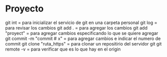 # Proyecto

git int = para inicializar el servicio de git en una carpeta personal
git log = para revisar los cambios
git add . = para agregar los cambios
git add "proyect" = para agregar cambios especificando lo que se quiere agregar
git commit -m "commit # x" = para agregar cambios e indicar el numero de commit
git clone "ruta_https" = para clonar un repositirio del servidor git
git remote -v = para verificar que es lo que hay en el origin